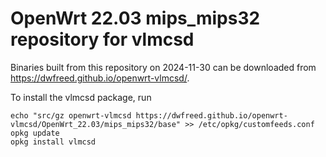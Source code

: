 OpenWrt 22.03 mips_mips32 repository for vlmcsd
========

Binaries built from this repository on 2024-11-30 can be downloaded from <https://dwfreed.github.io/openwrt-vlmcsd/>.

To install the vlmcsd package, run

```
echo "src/gz openwrt-vlmcsd https://dwfreed.github.io/openwrt-vlmcsd/OpenWrt_22.03/mips_mips32/base" >> /etc/opkg/customfeeds.conf
opkg update
opkg install vlmcsd
```
